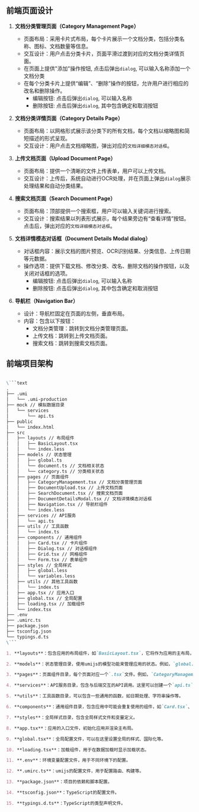 ## 前端页面设计

1. **文档分类管理页面（Category Management Page）**
   - 页面布局：采用卡片式布局，每个卡片展示一个文档分类，包括分类名称、图标、文档数量等信息。
   - 交互设计：用户点击分类卡片，页面平滑过渡到对应的文档分类详情页面。
   - 在页面上提供"添加"操作按钮, 点击后弹出`dialog`, 可以输入名称添加一个文档分类
   - 在每个分类卡片上提供“编辑”、“删除”操作的按钮，允许用户进行相应的改名和删除操作。
      - 编辑按钮: 点击后弹出`dialog`, 可以输入名称
      - 删除按钮: 点击后弹出`dialog`, 其中包含确定和取消按钮

2. **文档分类详情页面（Category Details Page）**
   - 页面布局：以网格形式展示该分类下的所有文档，每个文档以缩略图和简短描述的形式呈现。
   - 交互设计：用户点击文档缩略图，弹出对应的`文档详细模态对话框`。

3. **上传文档页面（Upload Document Page）**
   - 页面布局：提供一个清晰的文件上传表单，用户可以上传文档。
   - 交互设计：上传后，系统自动进行OCR处理，并在页面上弹出`dialog`展示处理结果和自动分类结果。

4. **搜索文档页面（Search Document Page）**
   - 页面布局：顶部提供一个搜索框，用户可以输入关键词进行搜索。
   - 交互设计：搜索结果以列表形式展示，每个结果旁边有“查看详情”按钮。点击后，弹出对应的`文档详细模态对话框`。

5. **文档详情模态对话框（Document Details Modal dialog）**
   - 对话框内容：展示文档的图片预览、OCR识别结果、分类信息、上传日期等元数据。
   - 操作选项：提供下载文档、修改分类、改名、删除文档的操作按钮，以及关闭对话框的选项。
      - 编辑按钮: 点击后弹出`dialog`, 可以输入名称
      - 删除按钮: 点击后弹出`dialog`, 其中包含确定和取消按钮

6. **导航栏（Navigation Bar）**
   - 设计：导航栏固定在页面的左侧，垂直布局。
   - 内容：包含以下按钮：
     - 文档分类管理：跳转到文档分类管理页面。
     - 上传文档：跳转到上传文档页面。
     - 搜索文档：跳转到搜索文档页面。

## 前端项目架构

```markdown

\```text
.
├── .umi
│   └── .umi-production
├── mock // 模拟数据目录
│   └── services
│       └── api.ts
├── public
│   └── index.html
├── src
│   ├── layouts // 布局组件
│   │   ├── BasicLayout.tsx
│   │   └── index.less
│   ├── models // 状态管理
│   │   ├── global.ts
│   │   └── document.ts // 文档相关状态
│   │   └── category.ts // 分类相关状态
│   ├── pages // 页面组件
│   │   ├── CategoryManagement.tsx // 文档分类管理页面
│   │   ├── DocumentUpload.tsx // 上传文档页面
│   │   ├── SearchDocument.tsx // 搜索文档页面
│   │   ├── DocumentDetailsModal.tsx // 文档详情模态对话框
│   │   ├── Navigation.tsx // 导航栏组件
│   │   └── index.less
│   ├── services // API服务
│   │   └── api.ts
│   ├── utils // 工具函数
│   │   └── index.ts
│   ├── components // 通用组件
│   │   ├── Card.tsx // 卡片组件
│   │   ├── Dialog.tsx // 对话框组件
│   │   ├── Grid.tsx // 网格组件
│   │   └── Form.tsx // 表单组件
│   ├── styles // 全局样式
│   │   ├── global.less
│   │   └── variables.less
│   ├── utils // 其他工具函数
│   │   └── index.ts
│   ├── app.tsx // 应用入口
│   ├── global.tsx // 全局配置
│   ├── loading.tsx // 加载组件
│   └── index.tsx
├── .env
├── .umirc.ts
├── package.json
├── tsconfig.json
└── typings.d.ts
\```

1. **layouts**：包含应用的布局组件，如`BasicLayout.tsx`，它将作为应用的主布局，其他页面将嵌入其中。

2. **models**：状态管理目录，使用umijs的模型功能来管理应用的状态。例如，`global.ts`用于全局状态，`document.ts`和`category.ts`分别用于管理文档和分类的状态。

3. **pages**：页面组件目录，每个页面对应一个`.tsx`文件。例如，`CategoryManagement.tsx`用于文档分类管理页面，`DocumentUpload.tsx`用于上传文档页面等。

4. **services**：API服务目录，包含与后端交互的API调用。这里可以创建一个`api.ts`文件，用于封装所有API请求。

5. **utils**：工具函数目录，可以包含一些通用的函数，如日期处理、字符串操作等。

6. **components**：通用组件目录，包含应用中可能会重复使用的组件，如`Card.tsx`、`Dialog.tsx`等。

7. **styles**：全局样式目录，包含全局样式文件和变量定义。

8. **app.tsx**：应用的入口文件，初始化应用并渲染主布局。

9. **global.tsx**：全局配置文件，可以在这里设置全局的样式、国际化等。

10. **loading.tsx**：加载组件，用于在数据加载时显示加载状态。

11. **.env**：环境变量配置文件，用于不同环境下的配置。

12. **.umirc.ts**：umijs的配置文件，用于配置路由、构建等。

13. **package.json**：项目的依赖和脚本配置。

14. **tsconfig.json**：TypeScript的配置文件。

15. **typings.d.ts**：TypeScript的类型声明文件。

```